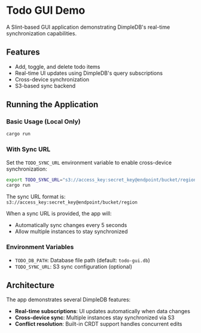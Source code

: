 # Todo GUI Demo

A Slint-based GUI application demonstrating DimpleDB's real-time synchronization capabilities.

## Features

- Add, toggle, and delete todo items
- Real-time UI updates using DimpleDB's query subscriptions
- Cross-device synchronization
- S3-based sync backend

## Running the Application

### Basic Usage (Local Only)

```bash
cargo run
```

### With Sync URL

Set the `TODO_SYNC_URL` environment variable to enable cross-device synchronization:

```bash
export TODO_SYNC_URL="s3://access_key:secret_key@endpoint/bucket/region"
cargo run
```

The sync URL format is: `s3://access_key:secret_key@endpoint/bucket/region`

When a sync URL is provided, the app will:
- Automatically sync changes every 5 seconds
- Allow multiple instances to stay synchronized

### Environment Variables

- `TODO_DB_PATH`: Database file path (default: `todo-gui.db`)
- `TODO_SYNC_URL`: S3 sync configuration (optional)

## Architecture

The app demonstrates several DimpleDB features:
- **Real-time subscriptions**: UI updates automatically when data changes
- **Cross-device sync**: Multiple instances stay synchronized via S3
- **Conflict resolution**: Built-in CRDT support handles concurrent edits